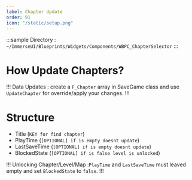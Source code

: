 ```yaml
---
label: Chapter Update
order: 91
icon: "/static/setup.png"
---
```



<style>
    .sample {
        text-align: left;
        color: #000000;
        border-radius: 10px;
        background-color: #5f99f5;
        border: 1px solid #1956AF;
        padding-left: 10px;
        padding-top: 20px;
        margin-bottom: 20px;
    }
</style>



:::sample
Directory :  `~/ImmerseUI/Blueprints/Widgets/Components/WBPC_ChapterSelector`
:::
# How Update Chapters?

!!!
Data Updates : create a `F_Chapter` array in SaveGame class and use `UpdateChapter` for override/apply your changes.
!!!

# Structure
- Title (`KEY for find chapter`)
- PlayTime (`[OPTIONAL] if is empty doesnt update`)
- LastSaveTime (`[OPTIONAL] if is empty doesnt update`)
- BlockedState (`[OPTIONAL] if is false level is unlocked`)


!!!
Unlocking Chapter/Level/Map :`PlayTime` and `LastSaveTime` must leaved empty and set `BlockedState` to `false`.
!!!

